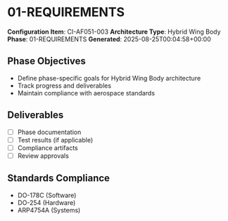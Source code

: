 # 01-REQUIREMENTS

**Configuration Item**: CI-AF051-003
**Architecture Type**: Hybrid Wing Body
**Phase**: 01-REQUIREMENTS
**Generated**: 2025-08-25T00:04:58+00:00

## Phase Objectives
- Define phase-specific goals for Hybrid Wing Body architecture
- Track progress and deliverables
- Maintain compliance with aerospace standards

## Deliverables
- [ ] Phase documentation
- [ ] Test results (if applicable)
- [ ] Compliance artifacts
- [ ] Review approvals

## Standards Compliance
- DO-178C (Software)
- DO-254 (Hardware)
- ARP4754A (Systems)

